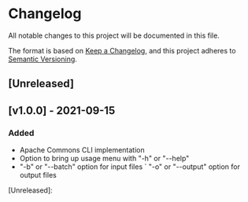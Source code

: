 # Changelog
All notable changes to this project will be documented in this file.

The format is based on [Keep a Changelog](https://keepachangelog.com/en/1.0.0/),
and this project adheres to [Semantic Versioning](https://semver.org/spec/v2.0.0.html).

## [Unreleased]

## [v1.0.0] - 2021-09-15
### Added
- Apache Commons CLI implementation
- Option to bring up usage menu with "-h" or "--help"
- "-b" or "--batch" option for input files
` "-o" or "--output" option for output files

[Unreleased]: 